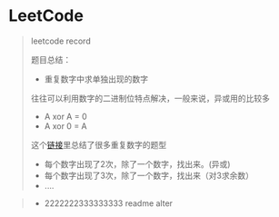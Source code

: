 # LeetCode
> leetcode record
>
> 题目总结：
>
> * 重复数字中求单独出现的数字
>
> 往往可以利用数字的二进制位特点解决，一般来说，异或用的比较多
>
>   - A xor A = 0
>   - A xor 0 = A
>
> 这个[链接](https://www.cnblogs.com/Kobe10/p/6306183.html)里总结了很多重复数字的题型
>
>   * 每个数字出现了2次，除了一个数字，找出来。(异或)
>   * 每个数字出现了3次，除了一个数字，找出来（对3求余数）
>   * ....

>   * 2222222333333333
readme alter
